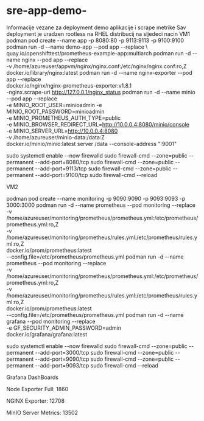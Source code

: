 # sre-app-demo-
Informacije vezane za deployment demo aplikacije i scrape metrike
Sav deployment je uradzen rootless na RHEL distribucij na sljedeci nacin 
VM1
podman pod create --name app -p 8080:80 -p 9113:9113 -p 9100:9100
podman run -d --name demo-app --pod app --replace \ quay.io/openshifttest/prometheus-example-app:multiarch
podman run -d --name nginx --pod app --replace \
  -v /home/azureuser/appvm/nginx/nginx.conf:/etc/nginx/nginx.conf:ro,Z \
  docker.io/library/nginx:latest
  podman run -d --name nginx-exporter --pod app --replace \
  docker.io/nginx/nginx-prometheus-exporter:v1.8.1 \
  -nginx.scrape-uri http://127.0.0.1/nginx_status
podman run -d --name minio --pod app --replace \
  -e MINIO_ROOT_USER=minioadmin -e MINIO_ROOT_PASSWORD=minioadmin \
  -e MINIO_PROMETHEUS_AUTH_TYPE=public \
  -e MINIO_BROWSER_REDIRECT_URL=http://10.0.0.4:8080/minio/console \
  -e MINIO_SERVER_URL=http://10.0.0.4:8080 \
  -v /home/azureuser/minio-data:/data:Z \
  docker.io/minio/minio:latest server /data --console-address ":9001"

sudo systemctl enable --now firewalld
sudo firewall-cmd --zone=public --permanent --add-port=8080/tcp
sudo firewall-cmd --zone=public --permanent --add-port=9113/tcp
sudo firewall-cmd --zone=public --permanent --add-port=9100/tcp
sudo firewall-cmd --reload

VM2

podman pod create --name monitoring -p 9090:9090 -p 9093:9093 -p 3000:3000
podman run -d --name prometheus --pod monitoring --replace \
  -v /home/azureuser/monitoring/prometheus/prometheus.yml:/etc/prometheus/prometheus.yml:ro,Z \
  -v /home/azureuser/monitoring/prometheus/rules.yml:/etc/prometheus/rules.yml:ro,Z \
  docker.io/prom/prometheus:latest \
  --config.file=/etc/prometheus/prometheus.yml
podman run -d --name prometheus --pod monitoring --replace \
  -v /home/azureuser/monitoring/prometheus/prometheus.yml:/etc/prometheus/prometheus.yml:ro,Z \
  -v /home/azureuser/monitoring/prometheus/rules.yml:/etc/prometheus/rules.yml:ro,Z \
  docker.io/prom/prometheus:latest \
  --config.file=/etc/prometheus/prometheus.yml
podman run -d --name grafana --pod monitoring --replace \
  -e GF_SECURITY_ADMIN_PASSWORD=admin \
  docker.io/grafana/grafana:latest


sudo systemctl enable --now firewalld
sudo firewall-cmd --zone=public --permanent --add-port=3000/tcp
sudo firewall-cmd --zone=public --permanent --add-port=9090/tcp
sudo firewall-cmd --zone=public --permanent --add-port=9093/tcp
sudo firewall-cmd --reload

Grafana DashBoards

Node Exporter Full: 1860

NGINX Exporter: 12708

MinIO Server Metrics: 13502

<!-- !!!!JASNO MI JE BILO DA ZADATAK TRAZI DA SE URADI DEPLOY I SCRAPE 3 CUSTOM METRIKE MEDZUTIM TO NIJE URADZENO!!!!
Ima jedan dashboard koji prikazuje kao 3 custom metrike ali isti je bukvalno samo copy paste -->


